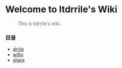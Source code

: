 # Welcome to Itdrrile's Wiki

> This is itdrrile's wiki.

### 目录

- [drrile](drrile/README.md)
- [williy](williy/README.md)
- [share](share/README.md)
